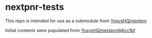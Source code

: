 # nextpnr-tests

This repo is intended for use as a submodule from [YosysHQ/nextpnr](https://github.com/YosysHQ/nextpnr)

Initial contents were populated from [YosysHQ/nextpnr@6cc1bf](https://github.com/YosysHQ/nextpnr/commit/6cc1bfcb37199e0988d0f06ce34071b409ab8019)
